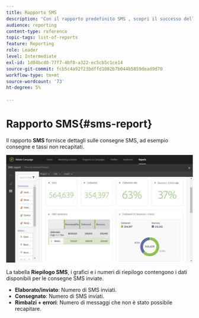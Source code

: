 ```yaml
---
title: Rapporto SMS
description: 'Con il rapporto predefinito SMS , scopri il successo delle consegne SMS. '
audience: reporting
content-type: reference
topic-tags: list-of-reports
feature: Reporting
role: Leader
level: Intermediate
exl-id: 1d04bcd0-77f7-4bf0-a322-ec5cb5c1ce14
source-git-commit: fcb5c4a92f23bdffd1082b7b044b5859dead9d70
workflow-type: tm+mt
source-wordcount: '73'
ht-degree: 5%

---
```


# Rapporto SMS{#sms-report}

Il rapporto **SMS** fornisce dettagli sulle consegne SMS, ad esempio consegne e tassi non recapitati.

![](assets/dynamic_report_sms.png)

La tabella **Riepilogo SMS**, i grafici e i numeri di riepilogo contengono i dati disponibili per le consegne SMS inviate.

* **Elaborato/inviato**: Numero di SMS inviati.
* **Consegnato**: Numero di SMS inviati.
* **Rimbalzi + errori**: Numero di messaggi che non è stato possibile recapitare.
